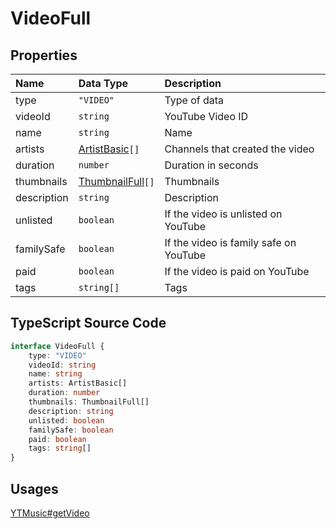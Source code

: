# VideoFull

## Properties

| Name        | Data Type                                 | Description                            |
| :---------- | :---------------------------------------- | :------------------------------------- |
| type        | `"VIDEO"`                                 | Type of data                           |
| videoId     | `string`                                  | YouTube Video ID                       |
| name        | `string`                                  | Name                                   |
| artists     | [ArtistBasic](./ArtistBasic.html)`[]`     | Channels that created the video        |
| duration    | `number`                                  | Duration in seconds                    |
| thumbnails  | [ThumbnailFull](./ThumbnailFull.html)`[]` | Thumbnails                             |
| description | `string`                                  | Description                            |
| unlisted    | `boolean`                                 | If the video is unlisted on YouTube    |
| familySafe  | `boolean`                                 | If the video is family safe on YouTube |
| paid        | `boolean`                                 | If the video is paid on YouTube        |
| tags        | `string[]`                                | Tags                                   |

## TypeScript Source Code

```ts
interface VideoFull {
	type: "VIDEO"
	videoId: string
	name: string
	artists: ArtistBasic[]
	duration: number
	thumbnails: ThumbnailFull[]
	description: string
	unlisted: boolean
	familySafe: boolean
	paid: boolean
	tags: string[]
}
```

## Usages

[YTMusic#getVideo](../ytmusic/getVideo.html)
